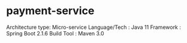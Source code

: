 # payment-service

Architecture type: Micro-service
Language/Tech : Java 11
Framework : Spring Boot 2.1.6
Build Tool : Maven 3.0
